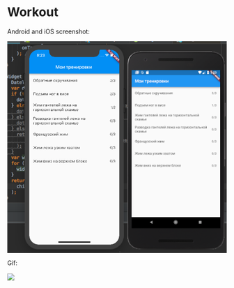 # Workout

Android and iOS screenshot: 

<a href="url"><img src="https://github.com/AlexeyZatsepin/Workout/blob/master/screenshots/example.png?raw=true" align="center"></a>

Gif: 

<a href="url"><img src="https://github.com/AlexeyZatsepin/Workout/blob/master/screenshots/device.gif?raw=true" align="center"></a>
